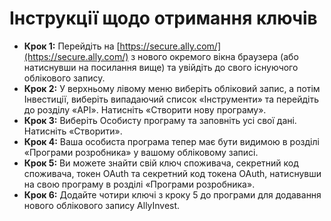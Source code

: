 # **Інструкції щодо отримання ключів**
- **Крок 1:** Перейдіть на [https://secure.ally.com/](https://secure.ally.com/) з нового окремого вікна браузера (або натиснувши на посилання вище) та увійдіть до свого існуючого облікового запису.
- **Крок 2:** У верхньому лівому меню виберіть обліковий запис, а потім Інвестиції, виберіть випадаючий список «Інструменти» та перейдіть до розділу «API». Натисніть «Створити нову програму».
- **Крок 3:** Виберіть Особисту програму та заповніть усі свої дані. Натисніть «Створити».
- **Крок 4:** Ваша особиста програма тепер має бути видимою в розділі «Програми розробника» у вашому обліковому записі.
- **Крок 5:** Ви можете знайти свій ключ споживача, секретний код споживача, токен OAuth та секретний код токена OAuth, натиснувши на свою програму в розділі «Програми розробника».
- **Крок 6:** Додайте чотири ключі з кроку 5 до програми для додавання нового облікового запису AllyInvest.
